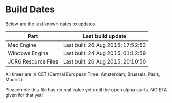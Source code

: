 # Build Dates

Below are the last known dates to updates

Part | Last build update
-----|-----
Mac Engine | Last built: 26 Aug 2015; 17:52:53
Windows Engine | Last built: 24 Aug 2015; 01:12:59
JCR6 Resource Files | Last built: 26 Aug 2015; 20:10:50
All times are in CET (Central European Time: Amsterdam, Brussels, Paris, Madrid)


Please note this file has no real value yet until the open alpha starts. NO ETA given for that yet!
